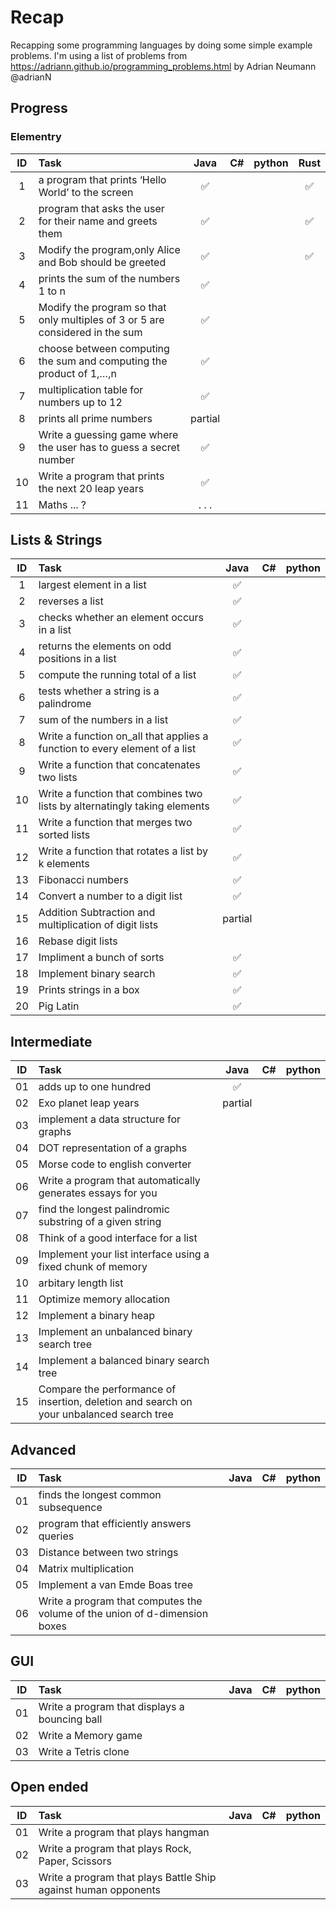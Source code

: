# Recap
Recapping some programming languages by doing some simple example problems. 
I'm using a list of problems from https://adriann.github.io/programming_problems.html by Adrian Neumann @adrianN

## Progress

### Elementry
**ID**|**Task**|**Java**|**C#**|**python**|**Rust**
:-----:|:-----|:-----:|:-----:|:-----:|:-----:
1| a program that prints ‘Hello World’ to the screen | :white_check_mark: | | | :white_check_mark: 
2| program that asks the user for their name and greets them | :white_check_mark: | | | :white_check_mark: 
3| Modify the program,only Alice and Bob should be greeted | :white_check_mark: | | | :white_check_mark: 
4| prints the sum of the numbers 1 to n | :white_check_mark: | | |
5| Modify the program so that only multiples of 3 or 5 are considered in the sum| :white_check_mark: | | |
6| choose between computing the sum and computing the product of 1,…,n | :white_check_mark: | | |
7| multiplication table for numbers up to 12 | :white_check_mark: | | |
8| prints all prime numbers | partial | | |
9| Write a guessing game where the user has to guess a secret number | :white_check_mark: | | |
10| Write a program that prints the next 20 leap years | :white_check_mark: | | |
11| Maths ... ?| . . . | | |

## Lists & Strings
**ID**|**Task**|**Java**|**C#**|**python**
:-----:|:-----|:-----:|:-----:|:-----:
1| largest element in a list | :white_check_mark: | | 
2| reverses a list | :white_check_mark: | | 
3| checks whether an element occurs in a list | :white_check_mark: | | 
4| returns the elements on odd positions in a list | :white_check_mark: | | 
5| compute the running total of a list | :white_check_mark: | | 
6| tests whether a string is a palindrome | :white_check_mark: | | 
7| sum of the numbers in a list | :white_check_mark: | | 
8| Write a function on_all that applies a function to every element of a list | :white_check_mark: | | 
9| Write a function that concatenates two lists | :white_check_mark: | | 
10| Write a function that combines two lists by alternatingly taking elements | :white_check_mark: | | 
11| Write a function that merges two sorted lists | :white_check_mark: | | 
12| Write a function that rotates a list by k elements | :white_check_mark: | | 
13| Fibonacci numbers | :white_check_mark: | | 
14| Convert a number to a digit list | :white_check_mark: | | 
15| Addition Subtraction and multiplication of digit lists| partial| | 
16| Rebase digit lists| | | 
17| Impliment a bunch of sorts | :white_check_mark: | | 
18| Implement binary search | :white_check_mark: | | 
19| Prints strings in a box | :white_check_mark: | | 
20| Pig Latin | :white_check_mark: | | 

## Intermediate
**ID**|**Task**|**Java**|**C#**|**python**
:-----:|:-----|:-----:|:-----:|:-----:
01| adds up to one hundred | :white_check_mark: | | 
02| Exo planet leap years | partial | |
03| implement a data structure for graphs | | |
04| DOT representation of a graphs | | |
05| Morse code to english converter | | |
06| Write a program that automatically generates essays for you | | |
07| find the longest palindromic substring of a given string | | |
08| Think of a good interface for a list | | |
09| Implement your list interface using a fixed chunk of memory | | |
10| arbitary length list | | |
11| Optimize memory allocation | | |
12| Implement a binary heap | | |
13| Implement an unbalanced binary search tree | | |
14| Implement a balanced binary search tree | | |
15| Compare the performance of insertion, deletion and search on your unbalanced search tree | | |

## Advanced
**ID**|**Task**|**Java**|**C#**|**python**
:-----:|:-----|:-----:|:-----:|:-----:
01| finds the longest common subsequence | | |
02| program that efficiently answers queries | | |
03| Distance between two strings | | |
04| Matrix multiplication | | |
05| Implement a van Emde Boas tree | | |
06| Write a program that computes the volume of the union of d-dimension boxes | | |

## GUI
**ID**|**Task**|**Java**|**C#**|**python**
:-----:|:-----|:-----:|:-----:|:-----:
01| Write a program that displays a bouncing ball | | |
02| Write a Memory game| | |
03| Write a Tetris clone| | |

## Open ended
**ID**|**Task**|**Java**|**C#**|**python**
:-----:|:-----|:-----:|:-----:|:-----:
01| Write a program that plays hangman | | |
02| Write a program that plays Rock, Paper, Scissors | | |
03| Write a program that plays Battle Ship against human opponents | | |
